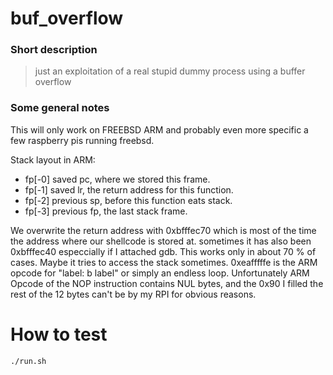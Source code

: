 buf_overflow
============
### Short description
> just an exploitation of a real stupid dummy process using a buffer overflow

### Some general notes
This will only work on FREEBSD ARM and probably even more specific a few raspberry pis running freebsd.

Stack layout in ARM:
 - fp[-0] saved pc, where we stored this frame.
 - fp[-1] saved lr, the return address for this function. 
 - fp[-2] previous sp, before this function eats stack.
 - fp[-3] previous fp, the last stack frame.

We overwrite the return address with 0xbfffec70 which is most of the time the address where our shellcode is stored at. sometimes it has also been 0xbfffec40 especcially if I attached gdb.
This works only in about 70 % of cases. Maybe it tries to access the stack sometimes.
0xeafffffe is the ARM opcode for "label: b label" or simply an endless loop. Unfortunately ARM Opcode of the NOP instruction contains NUL bytes, and the 0x90 I filled the rest of the 12 bytes can't be by my RPI for obvious reasons.
# How to test
```
./run.sh
```
